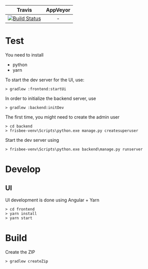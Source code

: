 
| Travis        | AppVeyor      |
|:-------------:|:-------------:|
| [![Build Status](https://travis-ci.org/oefsv/ulti-players.svg?branch=master)](https://travis-ci.org/oefsv/ulti-players) | - |

# Test

You need to install
+ python
+ yarn


To start the dev server for the UI, use:
```
> gradlew :frontend:startUi
```
In order to initialize the backend server, use
```
> gradlew :backend:initDev
```
The first time, you might need to create the admin user
```
> cd backend
> frisbee-venv\Scripts\python.exe manage.py createsuperuser
```
Start the dev server using
```
> frisbee-venv\Scripts\python.exe backend\manage.py runserver
```

# Develop

## UI

UI development is done using Angular + Yarn
```
> cd frontend
> yarn install
> yarn start
```

# Build
Create the ZIP
```
> gradlew createZip
```



